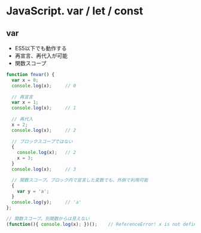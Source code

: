 # JavaScript. var / let / const

## var
* ES5以下でも動作する
* 再宣言、再代入が可能
* 関数スコープ

```javascript
function fnvar() {
  var x = 0;
  console.log(x);     // 0
  
  // 再宣言
  var x = 1;
  console.log(x);     // 1
  
  // 再代入
  x = 2;
  console.log(x);     // 2
  
  // ブロックスコープではない
  {
    console.log(x);   // 2
    x = 3;
  }
  console.log(x);     // 3

  // 関数スコープ。ブロック内で宣言した変数でも、外側で利用可能
  {
    var y = 'a';
  }
  console.log(y);     // 'a'
};

// 関数スコープ。別関数からは見えない
(function(){ console.log(x); })();    // ReferenceError! x is not defined.
```


